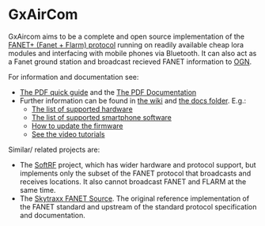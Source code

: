 # GxAirCom

GxAircom aims to be a complete and open source implementation of the [FANET+ (Fanet + Flarm) protocol](https://github.com/3s1d/fanet-stm32/blob/master/Src/fanet/radio/protocol.txt) running on readily available cheap lora modules and interfacing with mobile phones via Bluetooth. It can also act as a Fanet ground station and broadcast recieved FANET information to [OGN](http://wiki.glidernet.org).

For information and documentation see:

- [The PDF quick guide](/doc/20200908%20-%20GXAirCom%20-%20Quick%20Guide.pdf) and the [The PDF Documentation](/doc/20200723%20-%20GXAirCom%20-%20A%20LoRa%20communication%20device%20for%20free%20flying.pdf)
- Further information can be found in [the wiki](/wiki) and [the docs folder](/docs/). E.g.:
    - [The list of supported hardware](/wiki/Hardware-supported)
    - [The list of supported smartphone software](/wiki/Software)
    - [How to update the firmware](/wiki/Upgrading---updating-the-firmware-using-the-internal-web-interface-and-a-cellphone.)
    - [See the video tutorials](/wiki/Video-Tutorials)

Similar/ related projects are:

- The [SoftRF](https://github.com/lyusupov/SoftRF) project, which has wider hardware and protocol support, but implements only the subset of the FANET protocol that broadcasts and receives locations. It also cannot broadcast FANET and FLARM at the same time.
- The [Skytraxx FANET Source](https://github.com/3s1d/fanet-stm32). The original reference implementation of the FANET standard and upstream of the standard protocol specification and documentation.
